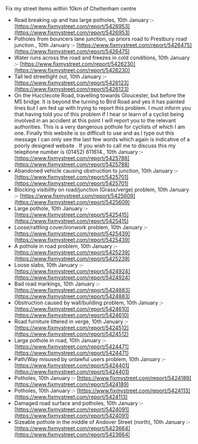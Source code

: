 Fix my street items within 10km of Cheltenham centre

<!-- fix_marker starts -->

- Road breaking up and has large potholes, 10th January :- [https://www.fixmystreet.com/report/5426953](https://www.fixmystreet.com/report/5426953)
- Potholes from bouncers lane junction, up priors road to Prestbury road junction., 10th January :- [https://www.fixmystreet.com/report/5426475](https://www.fixmystreet.com/report/5426475)
- Water runs across the road and freezes in cold conditions, 10th January :- [https://www.fixmystreet.com/report/5426230](https://www.fixmystreet.com/report/5426230)
- Tall led streetlight out, 10th January :- [https://www.fixmystreet.com/report/5426123](https://www.fixmystreet.com/report/5426123)
- On the Hucclecote Road, travelling towards Gloucester, but before the M5 bridge. It is beyond the turning to Bird Road and yes it has painted lines but I am fed up with trying to report this problem. I must inform you that having told you of this problem if I hear or learn of a cyclist being involved in an accident at this point I will report you to the relevant authorities. This is a very dangerous pothole for cyclists of which I am one. Finally this website is so difficult to use and as I type out this message I can only see the last few words which again is indicative of a poorly designed website . If you wish to call me to discuss this my telephone number is (01452) 611614., 10th January :- [https://www.fixmystreet.com/report/5425788](https://www.fixmystreet.com/report/5425788)
- Abandoned vehicle causing obstruction to junction, 10th January :- [https://www.fixmystreet.com/report/5425701](https://www.fixmystreet.com/report/5425701)
- Blocking visibility on road/junction (Grass/verge) problem, 10th January :- [https://www.fixmystreet.com/report/5425609](https://www.fixmystreet.com/report/5425609)
- Large pothole, 10th January :- [https://www.fixmystreet.com/report/5425415](https://www.fixmystreet.com/report/5425415)
- Loose/rattling cover/ironwork problem, 10th January :- [https://www.fixmystreet.com/report/5425439](https://www.fixmystreet.com/report/5425439)
- A pothole in road problem, 10th January :- [https://www.fixmystreet.com/report/5425239](https://www.fixmystreet.com/report/5425239)
- Loose slabs, 10th January :- [https://www.fixmystreet.com/report/5424924](https://www.fixmystreet.com/report/5424924)
- Bad road markings, 10th January :- [https://www.fixmystreet.com/report/5424883](https://www.fixmystreet.com/report/5424883)
- Obstruction caused by wall/building problem, 10th January :- [https://www.fixmystreet.com/report/5424610](https://www.fixmystreet.com/report/5424610)
- Road furniture littered in verge, 10th January :- [https://www.fixmystreet.com/report/5424512](https://www.fixmystreet.com/report/5424512)
- Large pothole in road, 10th January :- [https://www.fixmystreet.com/report/5424471](https://www.fixmystreet.com/report/5424471)
- Path/Way misused by unlawful users problem, 10th January :- [https://www.fixmystreet.com/report/5424401](https://www.fixmystreet.com/report/5424401)
- Potholes, 10th January :- [https://www.fixmystreet.com/report/5424189](https://www.fixmystreet.com/report/5424189)
- Potholes, 10th January :- [https://www.fixmystreet.com/report/5424113](https://www.fixmystreet.com/report/5424113)
- Damaged road surface and potholes, 10th January :- [https://www.fixmystreet.com/report/5424091](https://www.fixmystreet.com/report/5424091)
- Sizeable pothole in the middle of Andover Street (north), 10th January :- [https://www.fixmystreet.com/report/5423664](https://www.fixmystreet.com/report/5423664)

<!-- fix_marker ends -->